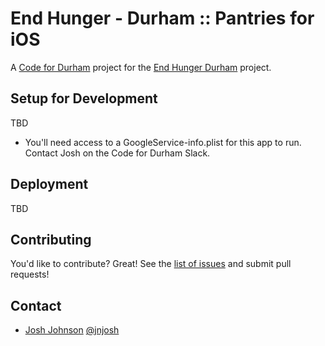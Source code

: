 # End Hunger - Durham :: Pantries for iOS

A [Code for Durham](http://codefordurham.com) project for the [End Hunger Durham](https://www.endhungerdurham.org) project.

## Setup for Development

TBD

- You'll need access to a GoogleService-info.plist for this app to run. Contact Josh on the Code for Durham Slack.

## Deployment

TBD

## Contributing

You'd like to contribute? Great! See the [list of issues](https://github.com/end-hunger-durham/pantries-ios/issues) and submit pull requests!

## Contact

- [Josh Johnson](http://jnjosh.com) [@jnjosh](http://twitter.com/jnjosh)
